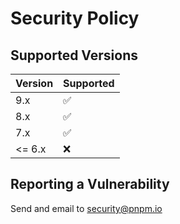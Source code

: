 # Security Policy

## Supported Versions

| Version | Supported          |
| ------- | ------------------ |
| 9.x   | :white_check_mark: |
| 8.x   | :white_check_mark: |
| 7.x   | :white_check_mark: |
| <= 6.x   | :x:                |

## Reporting a Vulnerability

Send and email to security@pnpm.io
